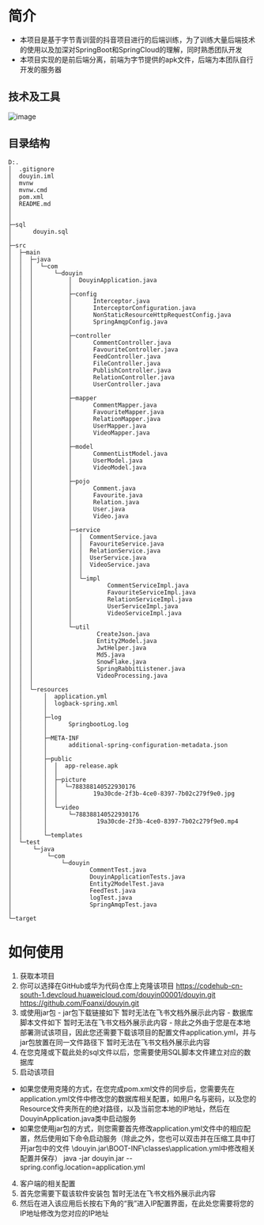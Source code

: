# 简介
- 本项目是基于字节青训营的抖音项目进行的后端训练，为了训练大量后端技术的使用以及加深对SpringBoot和SpringCloud的理解，同时熟悉团队开发
- 本项目实现的是前后端分离，前端为字节提供的apk文件，后端为本团队自行开发的服务器
## 技术及工具
![image](https://user-images.githubusercontent.com/84964083/201473627-38dc33bf-3ceb-4355-a1ed-28ced41ce0d2.png)
## 目录结构
```shell
D:.
│  .gitignore
│  douyin.iml
│  mvnw
│  mvnw.cmd
│  pom.xml
│  README.md
│
│
├─sql
│      douyin.sql
│
├─src
│  ├─main
│  │  ├─java
│  │  │  └─com
│  │  │      └─douyin
│  │  │          │  DouyinApplication.java
│  │  │          │
│  │  │          ├─config
│  │  │          │      Interceptor.java
│  │  │          │      InterceptorConfiguration.java
│  │  │          │      NonStaticResourceHttpRequestConfig.java
│  │  │          │      SpringAmqpConfig.java
│  │  │          │
│  │  │          ├─controller
│  │  │          │      CommentController.java
│  │  │          │      FavouriteController.java
│  │  │          │      FeedController.java
│  │  │          │      FileController.java
│  │  │          │      PublishController.java
│  │  │          │      RelationController.java
│  │  │          │      UserController.java
│  │  │          │
│  │  │          ├─mapper
│  │  │          │      CommentMapper.java
│  │  │          │      FavouriteMapper.java
│  │  │          │      RelationMapper.java
│  │  │          │      UserMapper.java
│  │  │          │      VideoMapper.java
│  │  │          │
│  │  │          ├─model
│  │  │          │      CommentListModel.java
│  │  │          │      UserModel.java
│  │  │          │      VideoModel.java
│  │  │          │
│  │  │          ├─pojo
│  │  │          │      Comment.java
│  │  │          │      Favourite.java
│  │  │          │      Relation.java
│  │  │          │      User.java
│  │  │          │      Video.java
│  │  │          │
│  │  │          ├─service
│  │  │          │  │  CommentService.java
│  │  │          │  │  FavouriteService.java
│  │  │          │  │  RelationService.java
│  │  │          │  │  UserService.java
│  │  │          │  │  VideoService.java
│  │  │          │  │
│  │  │          │  └─impl
│  │  │          │          CommentServiceImpl.java
│  │  │          │          FavouriteServiceImpl.java
│  │  │          │          RelationServiceImpl.java
│  │  │          │          UserServiceImpl.java
│  │  │          │          VideoServiceImpl.java
│  │  │          │
│  │  │          └─util
│  │  │                  CreateJson.java
│  │  │                  Entity2Model.java
│  │  │                  JwtHelper.java
│  │  │                  Md5.java
│  │  │                  SnowFlake.java
│  │  │                  SpringRabbitListener.java
│  │  │                  VideoProcessing.java
│  │  │
│  │  └─resources
│  │      │  application.yml
│  │      │  logback-spring.xml
│  │      │
│  │      ├─log
│  │      │      SpringbootLog.log
│  │      │
│  │      ├─META-INF
│  │      │      additional-spring-configuration-metadata.json
│  │      │
│  │      ├─public
│  │      │  │  app-release.apk
│  │      │  │
│  │      │  ├─picture
│  │      │  │  └─788388140522930176
│  │      │  │          19a30cde-2f3b-4ce0-8397-7b02c279f9e0.jpg
│  │      │  │
│  │      │  └─video
│  │      │      └─788388140522930176
│  │      │              19a30cde-2f3b-4ce0-8397-7b02c279f9e0.mp4
│  │      │
│  │      └─templates
│  └─test
│      └─java
│          └─com
│              └─douyin
│                      CommentTest.java
│                      DouyinApplicationTests.java
│                      Entity2ModelTest.java
│                      FeedTest.java
│                      logTest.java
│                      SpringAmqpTest.java
│
└─target
```
# 如何使用
1. 获取本项目
  1. 你可以选择在GitHub或华为代码仓库上克隆该项目
https://codehub-cn-south-1.devcloud.huaweicloud.com/douyin00001/douyin.git
https://github.com/Foanxi/douyin.git
  2. 或使用jar包
    - jar包下载链接如下
暂时无法在飞书文档外展示此内容
    - 数据库脚本文件如下
暂时无法在飞书文档外展示此内容
    - 除此之外由于您是在本地部署测试该项目，因此您还需要下载该项目的配置文件application.yml，并与jar包放置在同一文件路径下
暂时无法在飞书文档外展示此内容
2. 在您克隆或下载此处的sql文件以后，您需要使用SQL脚本文件建立对应的数据库
3. 启动该项目
  - 如果您使用克隆的方式，在您完成pom.xml文件的同步后，您需要先在application.yml文件中修改您的数据库相关配置，如用户名与密码，以及您的Resource文件夹所在的绝对路径，以及当前您本地的IP地址，然后在DouyinApplication.java类中启动服务
  - 如果您使用jar包的方式，则您需要首先修改application.yml文件中的相应配置，然后使用如下命令启动服务（除此之外，您也可以双击并在压缩工具中打开jar包中的文件 \douyin.jar\BOOT-INF\classes\application.yml中修改相关配置并保存）
java -jar  douyin.jar --spring.config.location=application.yml
4. 客户端的相关配置
  1. 首先您需要下载该软件安装包
暂时无法在飞书文档外展示此内容
  2. 然后在进入该应用后长按右下角的“我”进入IP配置界面，在此处您需要将您的IP地址修改为您对应的IP地址

